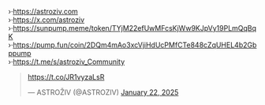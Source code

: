 ›·https://astroziv.com<br>›·https://x.com/astroziv<br>›·https://sunpump.meme/token/TYjM22efUwMFcsKjWw9KJpVy19PLmQqBqK<br>›·https://pump.fun/coin/2DQm4mAo3xcVjiHdUcPMfCTe848cZqUHEL4b2Gbppump<br>›·https://t.me/s/astroziv_Community
<blockquote class="twitter-tweet" data-theme="dark"><p lang="zxx" dir="ltr"><a href="https://t.co/JR1vyzaLsR">https://t.co/JR1vyzaLsR</a></p>&mdash; ASTROŽIV (@ASTROZIV) <a href="https://twitter.com/ASTROZIV/status/1882009936365826282?ref_src=twsrc%5Etfw">January 22, 2025</a></blockquote> <script async src="https://platform.twitter.com/widgets.js" charset="utf-8"></script>
